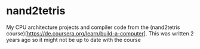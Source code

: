 # nand2tetris

My CPU architecture projects and compiler code from the (nand2tetris course)[https://de.coursera.org/learn/build-a-computer]. This was written 2 years ago so it might not be up to date with the course